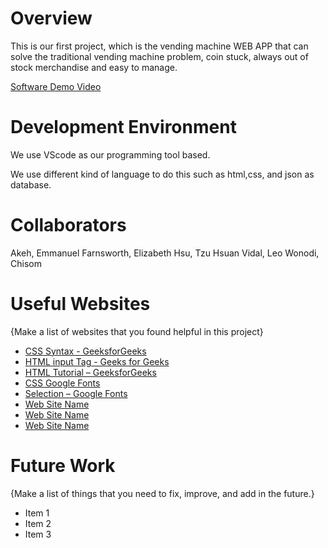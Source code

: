 # Overview

This is our first project, which is the vending machine WEB APP that can solve the traditional vending machine problem, coin stuck, always out of stock merchandise and easy to manage.

[Software Demo Video](http://youtube.link.goes.here)

# Development Environment

We use VScode as our programming tool based.

We use different kind of language to do this such as html,css, and json as database.

# Collaborators
Akeh, Emmanuel
Farnsworth, Elizabeth
Hsu, Tzu Hsuan
Vidal, Leo
Wonodi, Chisom


# Useful Websites

{Make a list of websites that you found helpful in this project}
* [CSS Syntax - GeeksforGeeks](https://www.geeksforgeeks.org/css-syntax/?ref=lbp)
* [HTML input Tag - Geeks for Geeks](https://www.geeksforgeeks.org/html-input-tag/)
* [HTML Tutorial – GeeksforGeeks](https://www.geeksforgeeks.org/html-tutorial/)
* [CSS Google Fonts](https://www.w3schools.com/css/css_font_google.asp)
* [Selection – Google Fonts](https://fonts.google.com/selection)
* [Web Site Name](http://url.link.goes.here)
* [Web Site Name](http://url.link.goes.here)
* [Web Site Name](http://url.link.goes.here)

# Future Work

{Make a list of things that you need to fix, improve, and add in the future.}
* Item 1
* Item 2
* Item 3